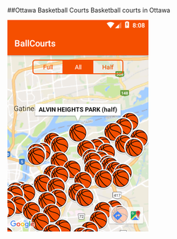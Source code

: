 ##Ottawa Basketball Courts
Basketball courts in Ottawa

![alt text](https://github.com/JsonTextfield/OttawaBasketballCourts/blob/master/Screenshot_1518138506.png)
